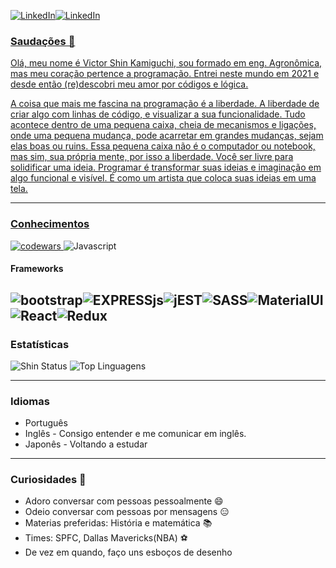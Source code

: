 
<a href="https://www.linkedin.com/in/victorkamiguchi/"><img alt="LinkedIn" src="https://img.shields.io/badge/LinkedIn-0077B5?style=for-the-badge&logo=linkedin&logoColor=white" /></a><a href="https://www.shinvk.github.io/"><img alt="LinkedIn" src="https://img.shields.io/badge/GitHub-100000?style=for-the-badge&logo=github&logoColor=white" />

### Saudações 👋

Olá, meu nome é Victor Shin Kamiguchi, sou formado em eng. Agronômica, mas meu coração pertence a programação.
Entrei neste mundo em 2021 e desde então (re)descobri meu amor por códigos e lógica.

A coisa que mais me fascina na programação é a liberdade. A liberdade de criar algo com linhas de código, e visualizar a sua funcionalidade. Tudo acontece dentro de uma pequena caixa, cheia de mecanismos e ligações, onde uma pequena mudança, pode acarretar em grandes mudanças, sejam elas boas ou ruins.
Essa pequena caixa não é o computador ou notebook, mas sim, sua própria mente, por isso a liberdade. Você ser livre para solidificar uma ideia.
Programar é transformar suas ideias e imaginação em algo funcional e visível. É como um artista que coloca suas ideias em uma tela. 

-------------------
### Conhecimentos
<a href="https://www.codewars.com/users/ShinVK"> <img alt="codewars" src="https://www.codewars.com/users/ShinVK/badges/micro" /> </a>
<img alt="Javascript" src="https://img.shields.io/badge/JavaScript-323330?style=for-the-badge&logo=javascript&logoColor=F7DF1E" />

#### Frameworks

<img alt="bootstrap" src="https://img.shields.io/badge/Bootstrap-563D7C?style=for-the-badge&logo=bootstrap&logoColor=white" /><img alt="EXPRESSjs" src="https://img.shields.io/badge/Express.js-000000?style=for-the-badge&logo=express&logoColor=white" /><img alt="jEST" src="https://img.shields.io/badge/Jest-C21325?style=for-the-badge&logo=jest&logoColor=white" /><img alt="SASS" src="https://img.shields.io/badge/Sass-CC6699?style=for-the-badge&logo=sass&logoColor=white" /><img alt="MaterialUI" src="https://img.shields.io/badge/Material%20UI-007FFF?style=for-the-badge&logo=mui&logoColor=white" /><img alt="React" src="https://img.shields.io/badge/React-20232A?style=for-the-badge&logo=react&logoColor=61DAFB" /><img alt="Redux" src="https://img.shields.io/badge/Redux-593D88?style=for-the-badge&logo=redux&logoColor=white" />
-------------------
### Estatísticas

![Shin Status](https://github-readme-stats.vercel.app/api?username=ShinVK&show_icons=true) ![Top Linguagens](https://github-readme-stats.vercel.app/api/top-langs/?username=ShinVK&layout=compact)

-------------------

### Idiomas

- Português
- Inglês - Consigo entender e me comunicar em inglês.
- Japonês - Voltando a estudar

-------------------  
### Curiosidades :milky_way:

- Adoro conversar com pessoas pessoalmente 😄
- Odeio conversar com pessoas por mensagens :expressionless:
- Materias preferidas: História e matemática :books:
- Times: SPFC, Dallas Mavericks(NBA) :soccer:
- De vez em quando, faço uns esboços de desenho 


